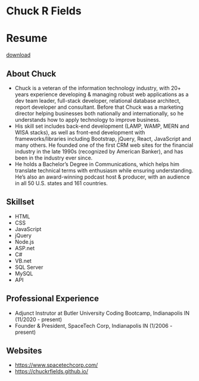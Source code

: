 # Chuck R Fields

# Resume
[download](ChuckRFields_resume.pdf)

## About Chuck
- Chuck is a veteran of the information technology industry, with 20+ years experience developing & managing robust web applications as a dev team leader, full-stack developer, relational database architect, report developer and consultant. Before that Chuck was a marketing director helping businesses both nationally and internationally, so he understands how to apply technology to improve business.
- His skill set includes back-end development (LAMP, WAMP, MERN and WISA stacks), as well as front-end development with frameworks/libraries including Bootstrap, jQuery, React, JavaScript and many others. He founded one of the first CRM web sites for the financial industry in the late 1990s (recognized by American Banker), and has been in the industry ever since.  
- He holds a Bachelor’s Degree in Communications, which helps him translate technical terms with enthusiasm while ensuring understanding. He’s also an award-winning podcast host & producer, with an audience in all 50 U.S. states and 161 countries. 

## Skillset
* HTML
* CSS
* JavaScript
* jQuery
* Node.js
* ASP.net
* C#
* VB.net
* SQL Server
* MySQL
* API

## Professional Experience
* Adjunct Instrutor at Butler University Coding Bootcamp, Indianapolis IN (11/2020 - present)
* Founder & President, SpaceTech Corp, Indianapolis IN (1/2006 - present)

## Websites
- https://www.spacetechcorp.com/
- https://chuckrfields.github.io/
